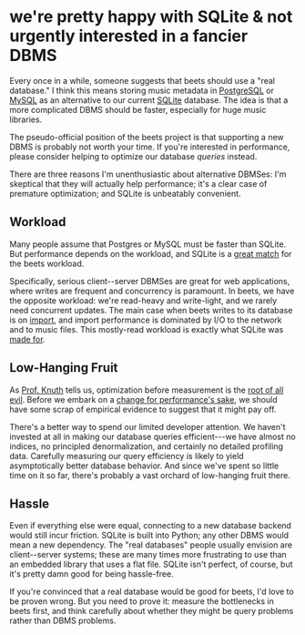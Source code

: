 # we're pretty happy with SQLite & not urgently interested in a fancier DBMS

Every once in a while, someone suggests that beets should use a "real database." I think this means storing music metadata in [PostgreSQL][] or [MySQL][] as an alternative to our current [SQLite][] database. The idea is that a more complicated DBMS should be faster, especially for huge music libraries.

The pseudo-official position of the beets project is that supporting a new DBMS is probably not worth your time. If you're interested in performance, please consider helping to optimize our database *queries* instead.

There are three reasons I'm unenthusiastic about alternative DBMSes: I'm skeptical that they will actually help performance; it's a clear case of premature optimization; and SQLite is unbeatably convenient.

## Workload

Many people assume that Postgres or MySQL must be faster than SQLite. But performance depends on the workload, and SQLite is a [great match][whentouse] for the beets workload.

[whentouse]: https://www.sqlite.org/whentouse.html

Specifically, serious client--server DBMSes are great for web applications, where writes are frequent and concurrency is paramount. In beets, we have the opposite workload: we're read-heavy and write-light, and we rarely need concurrent updates. The main case when beets writes to its database is on [import][], and import performance is dominated by I/O to the network and to music files. This mostly-read workload is exactly what SQLite was [made for][whentouse].

[import]: http://docs.beets.io/en/latest/reference/cli.html#import

## Low-Hanging Fruit

As [Prof. Knuth][knuth] tells us, optimization before measurement is the [root of all evil][knuth-goto]. Before we embark on a [change for performance's sake][performance], we should have some scrap of empirical evidence to suggest that it might pay off.

[knuth]: http://www-cs-faculty.stanford.edu/~uno/
[performance]: http://c2.com/cgi/wiki?PrematureOptimization
[knuth-goto]: https://www.cs.sjsu.edu/~mak/CS185C/KnuthStructuredProgrammingGoTo.pdf

There's a better way to spend our limited developer attention. We haven't invested at all in making our database queries efficient---we have almost no indices, no principled denormalization, and certainly no detailed profiling data. Carefully measuring our query efficiency is likely to yield asymptotically better database behavior. And since we've spent so little time on it so far, there's probably a vast orchard of low-hanging fruit there.

## Hassle

Even if everything else were equal, connecting to a new database backend would still incur friction. SQLite is built into Python; any other DBMS would mean a new dependency. The "real databases" people usually envision are client--server systems; these are many times more frustrating to use than an embedded library that uses a flat file. SQLite isn't perfect, of course, but it's pretty damn good for being hassle-free.

If you're convinced that a real database would be good for beets, I'd love to be proven wrong. But you need to prove it: measure the bottlenecks in beets first, and think carefully about whether they might be query problems rather than DBMS problems.

[sqlite]: https://sqlite.org
[postgresql]: https://www.postgresql.org
[mysql]: https://www.mysql.com
